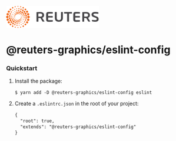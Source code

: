 ![](../../badge.svg)

# @reuters-graphics/eslint-config

### Quickstart

1.  Install the package:

        $ yarn add -D @reuters-graphics/eslint-config eslint

2.  Create a `.eslintrc.json` in the root of your project:

        {
          "root": true,
          "extends": "@reuters-graphics/eslint-config"
        }
